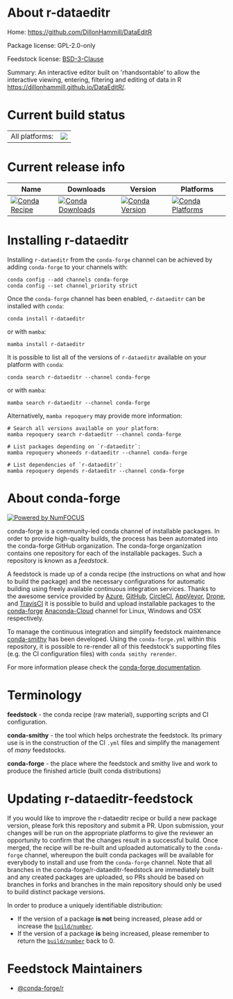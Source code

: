 About r-dataeditr
=================

Home: https://github.com/DillonHammill/DataEditR

Package license: GPL-2.0-only

Feedstock license: [BSD-3-Clause](https://github.com/conda-forge/r-dataeditr-feedstock/blob/main/LICENSE.txt)

Summary: An interactive editor built on 'rhandsontable' to allow the interactive viewing, entering, filtering and editing of data in R <https://dillonhammill.github.io/DataEditR/>.

Current build status
====================


<table><tr><td>All platforms:</td>
    <td>
      <a href="https://dev.azure.com/conda-forge/feedstock-builds/_build/latest?definitionId=12781&branchName=main">
        <img src="https://dev.azure.com/conda-forge/feedstock-builds/_apis/build/status/r-dataeditr-feedstock?branchName=main">
      </a>
    </td>
  </tr>
</table>

Current release info
====================

| Name | Downloads | Version | Platforms |
| --- | --- | --- | --- |
| [![Conda Recipe](https://img.shields.io/badge/recipe-r--dataeditr-green.svg)](https://anaconda.org/conda-forge/r-dataeditr) | [![Conda Downloads](https://img.shields.io/conda/dn/conda-forge/r-dataeditr.svg)](https://anaconda.org/conda-forge/r-dataeditr) | [![Conda Version](https://img.shields.io/conda/vn/conda-forge/r-dataeditr.svg)](https://anaconda.org/conda-forge/r-dataeditr) | [![Conda Platforms](https://img.shields.io/conda/pn/conda-forge/r-dataeditr.svg)](https://anaconda.org/conda-forge/r-dataeditr) |

Installing r-dataeditr
======================

Installing `r-dataeditr` from the `conda-forge` channel can be achieved by adding `conda-forge` to your channels with:

```
conda config --add channels conda-forge
conda config --set channel_priority strict
```

Once the `conda-forge` channel has been enabled, `r-dataeditr` can be installed with `conda`:

```
conda install r-dataeditr
```

or with `mamba`:

```
mamba install r-dataeditr
```

It is possible to list all of the versions of `r-dataeditr` available on your platform with `conda`:

```
conda search r-dataeditr --channel conda-forge
```

or with `mamba`:

```
mamba search r-dataeditr --channel conda-forge
```

Alternatively, `mamba repoquery` may provide more information:

```
# Search all versions available on your platform:
mamba repoquery search r-dataeditr --channel conda-forge

# List packages depending on `r-dataeditr`:
mamba repoquery whoneeds r-dataeditr --channel conda-forge

# List dependencies of `r-dataeditr`:
mamba repoquery depends r-dataeditr --channel conda-forge
```


About conda-forge
=================

[![Powered by
NumFOCUS](https://img.shields.io/badge/powered%20by-NumFOCUS-orange.svg?style=flat&colorA=E1523D&colorB=007D8A)](https://numfocus.org)

conda-forge is a community-led conda channel of installable packages.
In order to provide high-quality builds, the process has been automated into the
conda-forge GitHub organization. The conda-forge organization contains one repository
for each of the installable packages. Such a repository is known as a *feedstock*.

A feedstock is made up of a conda recipe (the instructions on what and how to build
the package) and the necessary configurations for automatic building using freely
available continuous integration services. Thanks to the awesome service provided by
[Azure](https://azure.microsoft.com/en-us/services/devops/), [GitHub](https://github.com/),
[CircleCI](https://circleci.com/), [AppVeyor](https://www.appveyor.com/),
[Drone](https://cloud.drone.io/welcome), and [TravisCI](https://travis-ci.com/)
it is possible to build and upload installable packages to the
[conda-forge](https://anaconda.org/conda-forge) [Anaconda-Cloud](https://anaconda.org/)
channel for Linux, Windows and OSX respectively.

To manage the continuous integration and simplify feedstock maintenance
[conda-smithy](https://github.com/conda-forge/conda-smithy) has been developed.
Using the ``conda-forge.yml`` within this repository, it is possible to re-render all of
this feedstock's supporting files (e.g. the CI configuration files) with ``conda smithy rerender``.

For more information please check the [conda-forge documentation](https://conda-forge.org/docs/).

Terminology
===========

**feedstock** - the conda recipe (raw material), supporting scripts and CI configuration.

**conda-smithy** - the tool which helps orchestrate the feedstock.
                   Its primary use is in the construction of the CI ``.yml`` files
                   and simplify the management of *many* feedstocks.

**conda-forge** - the place where the feedstock and smithy live and work to
                  produce the finished article (built conda distributions)


Updating r-dataeditr-feedstock
==============================

If you would like to improve the r-dataeditr recipe or build a new
package version, please fork this repository and submit a PR. Upon submission,
your changes will be run on the appropriate platforms to give the reviewer an
opportunity to confirm that the changes result in a successful build. Once
merged, the recipe will be re-built and uploaded automatically to the
`conda-forge` channel, whereupon the built conda packages will be available for
everybody to install and use from the `conda-forge` channel.
Note that all branches in the conda-forge/r-dataeditr-feedstock are
immediately built and any created packages are uploaded, so PRs should be based
on branches in forks and branches in the main repository should only be used to
build distinct package versions.

In order to produce a uniquely identifiable distribution:
 * If the version of a package **is not** being increased, please add or increase
   the [``build/number``](https://docs.conda.io/projects/conda-build/en/latest/resources/define-metadata.html#build-number-and-string).
 * If the version of a package **is** being increased, please remember to return
   the [``build/number``](https://docs.conda.io/projects/conda-build/en/latest/resources/define-metadata.html#build-number-and-string)
   back to 0.

Feedstock Maintainers
=====================

* [@conda-forge/r](https://github.com/conda-forge/r/)

